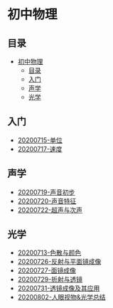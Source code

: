 # 初中物理

## 目录

<!-- @import "[TOC]" {cmd="toc" depthFrom=1 depthTo=6 orderedList=false} -->

<!-- code_chunk_output -->

- [初中物理](#初中物理)
  - [目录](#目录)
  - [入门](#入门)
  - [声学](#声学)
  - [光学](#光学)

<!-- /code_chunk_output -->

## 入门
* [20200715-单位](./ch1/README.html)
* [20200717-速度](./ch1/20200717.html)

## 声学
* [20200719-声音初步](./ch3/0719.html)
* [20200720-声音特征](./ch3/0720.html)
* [20200722-超声与次声](./ch3/0722.html)

## 光学

* [20200713-色散与颜色](./light/20200713.html)
* [20200726-反射与平面镜成像](./ch4/20200726.html)
* [20200727-面镜成像](./ch4/20200727.html)
* [20200729-折射与透镜](./ch4/20200729.html)
* [20200731-透镜成像及其应用](./ch4/20200731.html)
* [20200802-人眼视物&光学总结](./ch4/20200802.html)